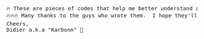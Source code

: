 <pre>🔥 These are pieces of codes that help me better understand and work with Python...
🔥🔥🔥 Many thanks to the guys who wrote them.  I hope they'll help you too 👍 🤓
Cheers,
Didier a.k.a "Karbonn" 🍒
</pre>